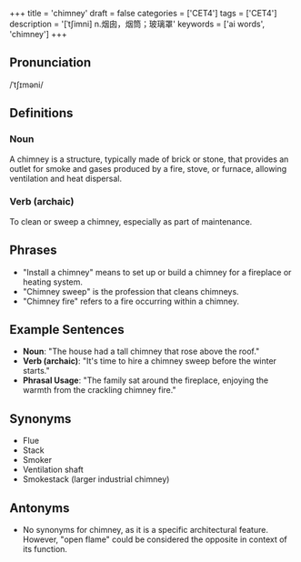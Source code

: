 +++
title = 'chimney'
draft = false
categories = ['CET4']
tags = ['CET4']
description = '[ˈt∫imni] n.烟囱，烟筒；玻璃罩'
keywords = ['ai words', 'chimney']
+++

## Pronunciation
/ˈtʃɪməni/

## Definitions
### Noun
A chimney is a structure, typically made of brick or stone, that provides an outlet for smoke and gases produced by a fire, stove, or furnace, allowing ventilation and heat dispersal.

### Verb (archaic)
To clean or sweep a chimney, especially as part of maintenance.

## Phrases
- "Install a chimney" means to set up or build a chimney for a fireplace or heating system.
- "Chimney sweep" is the profession that cleans chimneys.
- "Chimney fire" refers to a fire occurring within a chimney.

## Example Sentences
- **Noun**: "The house had a tall chimney that rose above the roof."
- **Verb (archaic)**: "It's time to hire a chimney sweep before the winter starts."
- **Phrasal Usage**: "The family sat around the fireplace, enjoying the warmth from the crackling chimney fire."

## Synonyms
- Flue
- Stack
- Smoker
- Ventilation shaft
- Smokestack (larger industrial chimney)

## Antonyms
- No synonyms for chimney, as it is a specific architectural feature. However, "open flame" could be considered the opposite in context of its function.
